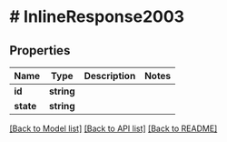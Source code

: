# # InlineResponse2003

## Properties

Name | Type | Description | Notes
------------ | ------------- | ------------- | -------------
**id** | **string** |  | 
**state** | **string** |  | 

[[Back to Model list]](../../README.md#documentation-for-models) [[Back to API list]](../../README.md#documentation-for-api-endpoints) [[Back to README]](../../README.md)


